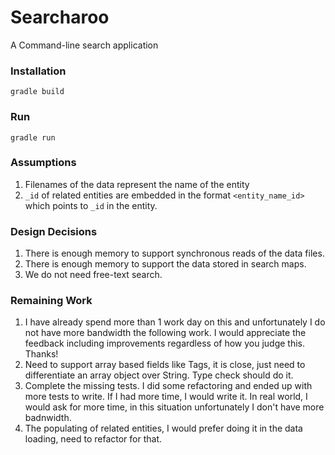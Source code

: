 # Searcharoo

A Command-line search application

### Installation

``gradle build``

### Run

``gradle run``

### Assumptions

1. Filenames of the data represent the name of the entity
2. `_id` of related entities are embedded in the format `<entity_name_id>` which points to `_id` in the entity.

### Design Decisions

1. There is enough memory to support synchronous reads of the data files.
2. There is enough memory to support the data stored in search maps. 
3. We do not need free-text search.

### Remaining Work

1. I have already spend more than 1 work day on this and unfortunately I do not have more bandwidth the following work.
   I would appreciate the feedback including improvements regardless of how you judge this. Thanks!
2. Need to support array based fields like Tags, it is close, just need to differentiate an array object over String. Type check should do it.
3. Complete the missing tests. I did some refactoring and ended up with more tests to write. If I had more time, I would write it.
   In real world, I would ask for more time, in this situation unfortunately I don't have more badnwidth.
4. The populating of related entities, I would prefer doing it in the data loading, need to refactor for that.
